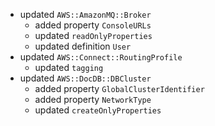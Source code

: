 - updated `AWS::AmazonMQ::Broker`
  - added property `ConsoleURLs`
  - updated `readOnlyProperties`
  - updated definition `User`
- updated `AWS::Connect::RoutingProfile`
  - updated `tagging`
- updated `AWS::DocDB::DBCluster`
  - added property `GlobalClusterIdentifier`
  - added property `NetworkType`
  - updated `createOnlyProperties`
